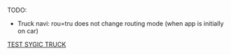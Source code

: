 TODO:
* Truck navi: rou=tru does not change routing mode (when app is initially on car)


[TEST SYGIC TRUCK](http://com.sygic.aura//coordinate%7C17.33538055419922%7C48.141998291015625%7Cdrive&&&truckSettings%7Cwei=20000%7Caxl=5000%7Clen=10000%7Cwid=2500%7Chei=3000%7Crou=tru)